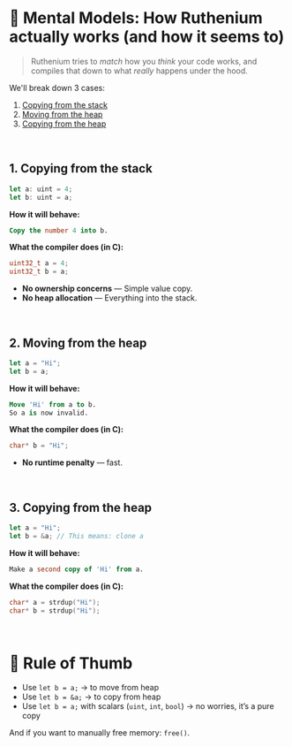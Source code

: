 # 🧠 Mental Models: How Ruthenium actually works (and how it seems to)

> Ruthenium tries to *match* how you *think* your code works, and compiles that down to what *really* happens under the hood.

We'll break down 3 cases:

1. [Copying from the stack](#1-copying-from-the-stack)
2. [Moving from the heap](#2-moving-from-the-heap)
3. [Copying from the heap](#3-copying-from-the-heap)

<br/>

## 1. Copying from the stack
```rust
let a: uint = 4;
let b: uint = a;
```

**How it will behave:**<br/>
```sql
Copy the number 4 into b.
```

**What the compiler does (in C):**<br/>
```c
uint32_t a = 4;
uint32_t b = a;
```

- **No ownership concerns** — Simple value copy.
- **No heap allocation** — Everything into the stack.

<br/>

## 2. Moving from the heap
```rust
let a = "Hi";
let b = a;
```

**How it will behave:**<br/>
```sql
Move 'Hi' from a to b.
So a is now invalid.
```

**What the compiler does (in C):**<br/>
```c
char* b = "Hi";
```

- **No runtime penalty** — fast.

<br/>

## 3. Copying from the heap
```rust
let a = "Hi";
let b = &a; // This means: clone a
```

**How it will behave:**<br/>
```sql
Make a second copy of 'Hi' from a.
```

**What the compiler does (in C):**<br/>
```c
char* a = strdup("Hi");
char* b = strdup("Hi");
```

<br/>

# 🧼 Rule of Thumb
- Use `let b = a;` → to move from heap
- Use `let b = &a;` → to copy from heap
- Use `let b = a;` with scalars (`uint`, `int`, `bool`) → no worries, it’s a pure copy

And if you want to manually free memory: `free()`.
